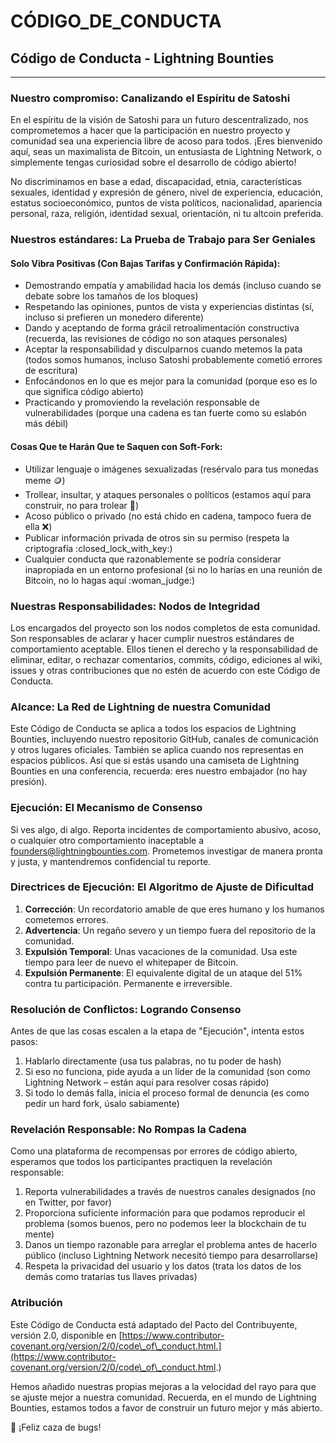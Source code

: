 # CÓDIGO\_DE\_CONDUCTA

## Código de Conducta - Lightning Bounties

***

### Nuestro compromiso: Canalizando el Espíritu de Satoshi

En el espíritu de la visión de Satoshi para un futuro descentralizado, nos comprometemos a hacer que la participación en nuestro proyecto y comunidad sea una experiencia libre de acoso para todos. ¡Eres bienvenido aquí, seas un maximalista de Bitcoin, un entusiasta de Lightning Network, o simplemente tengas curiosidad sobre el desarrollo de código abierto!

No discriminamos en base a edad, discapacidad, etnia, características sexuales, identidad y expresión de género, nivel de experiencia, educación, estatus socioeconómico, puntos de vista políticos, nacionalidad, apariencia personal, raza, religión, identidad sexual, orientación, ni tu altcoin preferida.

### Nuestros estándares: La Prueba de Trabajo para Ser Geniales

#### Solo Vibra Positivas (Con Bajas Tarifas y Confirmación Rápida):

* Demostrando empatía y amabilidad hacia los demás (incluso cuando se debate sobre los tamaños de los bloques)
* Respetando las opiniones, puntos de vista y experiencias distintas (sí, incluso si prefieren un monedero diferente)
* Dando y aceptando de forma grácil retroalimentación constructiva (recuerda, las revisiones de código no son ataques personales)
* Aceptar la responsabilidad y disculparnos cuando metemos la pata (todos somos humanos, incluso Satoshi probablemente cometió errores de escritura)
* Enfocándonos en lo que es mejor para la comunidad (porque eso es lo que significa código abierto)
* Practicando y promoviendo la revelación responsable de vulnerabilidades (porque una cadena es tan fuerte como su eslabón más débil)

#### Cosas Que te Harán Que te Saquen con Soft-Fork:

* Utilizar lenguaje o imágenes sexualizadas (resérvalo para tus monedas meme :coin:)
* Trollear, insultar, y ataques personales o políticos (estamos aquí para construir, no para trolear :troll:)
* Acoso público o privado (no está chido en cadena, tampoco fuera de ella :x:)
* Publicar información privada de otros sin su permiso (respeta la criptografía :closed\_lock\_with\_key:)
* Cualquier conducta que razonablemente se podría considerar inapropiada en un entorno profesional (si no lo harías en una reunión de Bitcoin, no lo hagas aquí :woman\_judge:)

### Nuestras Responsabilidades: Nodos de Integridad

Los encargados del proyecto son los nodos completos de esta comunidad. Son responsables de aclarar y hacer cumplir nuestros estándares de comportamiento aceptable. Ellos tienen el derecho y la responsabilidad de eliminar, editar, o rechazar comentarios, commits, código, ediciones al wiki, issues y otras contribuciones que no estén de acuerdo con este Código de Conducta.

### Alcance: La Red de Lightning de nuestra Comunidad

Este Código de Conducta se aplica a todos los espacios de Lightning Bounties, incluyendo nuestro repositorio GitHub, canales de comunicación y otros lugares oficiales. También se aplica cuando nos representas en espacios públicos. Así que si estás usando una camiseta de Lightning Bounties en una conferencia, recuerda: eres nuestro embajador (no hay presión).

### Ejecución: El Mecanismo de Consenso

Si ves algo, di algo. Reporta incidentes de comportamiento abusivo, acoso, o cualquier otro comportamiento inaceptable a [founders@lightningbounties.com](mailto:founders@lightningbounties.com). Prometemos investigar de manera pronta y justa, y mantendremos confidencial tu reporte.

### Directrices de Ejecución: El Algoritmo de Ajuste de Dificultad

1. **Corrección**: Un recordatorio amable de que eres humano y los humanos cometemos errores.
2. **Advertencia**: Un regaño severo y un tiempo fuera del repositorio de la comunidad.
3. **Expulsión Temporal**: Unas vacaciones de la comunidad. Usa este tiempo para leer de nuevo el whitepaper de Bitcoin.
4. **Expulsión Permanente**: El equivalente digital de un ataque del 51% contra tu participación. Permanente e irreversible.

### Resolución de Conflictos: Logrando Consenso

Antes de que las cosas escalen a la etapa de "Ejecución", intenta estos pasos:

1. Hablarlo directamente (usa tus palabras, no tu poder de hash)
2. Si eso no funciona, pide ayuda a un líder de la comunidad (son como Lightning Network – están aquí para resolver cosas rápido)
3. Si todo lo demás falla, inicia el proceso formal de denuncia (es como pedir un hard fork, úsalo sabiamente)

### Revelación Responsable: No Rompas la Cadena

Como una plataforma de recompensas por errores de código abierto, esperamos que todos los participantes practiquen la revelación responsable:

1. Reporta vulnerabilidades a través de nuestros canales designados (no en Twitter, por favor)
2. Proporciona suficiente información para que podamos reproducir el problema (somos buenos, pero no podemos leer la blockchain de tu mente)
3. Danos un tiempo razonable para arreglar el problema antes de hacerlo público (incluso Lightning Network necesitó tiempo para desarrollarse)
4. Respeta la privacidad del usuario y los datos (trata los datos de los demás como tratarías tus llaves privadas)

### Atribución

Este Código de Conducta está adaptado del Pacto del Contribuyente, versión 2.0, disponible en [https://www.contributor-covenant.org/version/2/0/code\_of\_conduct.html.](https://www.contributor-covenant.org/version/2/0/code\_of\_conduct.html.)

Hemos añadido nuestras propias mejoras a la velocidad del rayo para que se ajuste mejor a nuestra comunidad. Recuerda, en el mundo de Lightning Bounties, estamos todos a favor de construir un futuro mejor y más abierto.

:dart: ¡Feliz caza de bugs!
